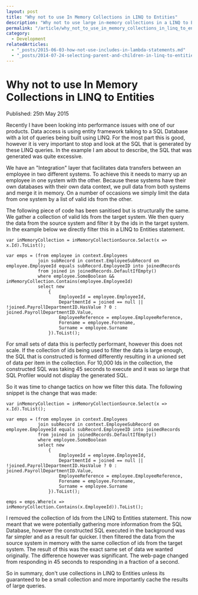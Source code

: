 ```yaml
---
layout: post
title: "Why not to use In Memory Collections in LINQ to Entities"
description: "Why not to use large in-memory collections in a LINQ to Entities query in entity framework 4."
permalink: "/article/why_not_to_use_in_memory_collections_in_linq_to_entities"
category:
  - Development
relatedArticles:
  - "_posts/2015-06-03-how-not-use-includes-in-lambda-statements.md"
  - "_posts/2014-07-24-selecting-parent-and-children-in-linq-to-entities.md"
---
```


# Why not to use In Memory Collections in LINQ to Entities

<i class="fa-solid fa-calendar me-2"></i>Published: 25th May 2015

Recently I have been looking into performance issues with one of our products.  Data access is using entity framework talking to a SQL Database with a lot of queries being built using LINQ.  For the most part this is good, however it is very important to stop and look at the SQL that is generated by these LINQ queries.  In the example I am about to describe, the SQL that was generated was quite excessive.

We have an "Integration" layer that facilitates data transfers between an employee in two different systems.  To achieve this it needs to marry up an employee in one system with the other.  Because these systems have their own databases with their own data context, we pull data from both systems and merge it in memory. On a number of occasions we simply limit the data from one system by a list of valid ids from the other.

The following piece of code has been sanitised but is structurally the same.  We gather a collection of valid Ids from the target system.  We then query the data from the source system and filter it by the ids in the target system.  In the example below we directly filter this in a LINQ to Entities statement.

```
var inMemoryCollection = inMemoryCollectionSource.Select(x => x.Id).ToList();

var emps = (from employee in context.Employees
            join subRecord in context.EmployeeSubRecord on employee.EmployeeId equals subRecord.EmployeeID into joinedRecords
            from joined in joinedRecords.DefaultIfEmpty()
            where employee.SomeBoolean && inMemoryCollection.Contains(employee.EmployeeId)
            select new
                {
                    EmployeeId = employee.EmployeeId,
                    DepartmentId = joined == null || !joined.PayrollDepartmentID.HasValue ? 0 : joined.PayrollDepartmentID.Value,
                    EmployeeReference = employee.EmployeeReference,
                    Forename = employee.Forename,
                    Surname = employee.Surname
                }).ToList();
```

For small sets of data this is perfectly performant, however this does not scale.  If the collection of ids being used to filter the data is large enough, the SQL that is constructed is formed differently resulting in a unioned set of data per item in the collection.  For 10,000 Ids in the collection, the constructed SQL was taking 45 seconds to execute and it was so large that SQL Profiler would not display the generated SQL.

So it was time to change tactics on how we filter this data. The following snippet is the change that was made:

```
var inMemoryCollection = inMemoryCollectionSource.Select(x => x.Id).ToList();

var emps = (from employee in context.Employees
            join subRecord in context.EmployeeSubRecord on employee.EmployeeId equals subRecord.EmployeeID into joinedRecords
            from joined in joinedRecords.DefaultIfEmpty()
            where employee.SomeBoolean
            select new
                {
                    EmployeeId = employee.EmployeeId,
                    DepartmentId = joined == null || !joined.PayrollDepartmentID.HasValue ? 0 : joined.PayrollDepartmentID.Value,
                    EmployeeReference = employee.EmployeeReference,
                    Forename = employee.Forename,
                    Surname = employee.Surname
                }).ToList();

emps = emps.Where(x => inMemoryCollection.Contains(x.EmployeeId)).ToList();
```

I removed the collection of Ids from the LINQ to Entities statement.  This now meant that we were potentially gathering more information from the SQL Database, however the constructed SQL executed in the background was far simpler and as a result far quicker.  I then filtered the data from the source system in memory with the same collection of ids from the target system.  The result of this was the exact same set of data we wanted originally.  The difference however was significant.  The web-page changed from responding in 45 seconds to responding in a fraction of a second.

So in summary, don't use collections in LINQ to Entities unless its guaranteed to be a small collection and more importantly cache the results of large queries.